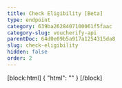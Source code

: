 ```yaml
---
title: Check Eligibility [Beta]
type: endpoint
category: 639ba2628407100061f5faac
category-slug: voucherify-api
parentDoc: 64d0e09b5a917a1254315da8
slug: check-eligibility
hidden: false
order: 2
---
```


[block:html]
{
  "html": "<style>\n[title=\"Toggle library\"] { \n  display: none; }\n.LanguagePicker-divider { \n  display: none; }\n.Playground-section3VTXuaYZivJK > .APISectionHeader3LN_-QIR0m7x {\n  display: none; }\n.LanguagePicker-languages1qVVo_v6AlP9 {\n  display: none; }\nh1::after {\n    content: \"BETA\";\n    background-color: rgb(237, 117, 71);\n    color: rgb(255, 255, 255);\n    border-radius: 2rem;padding: 8px 13px 8px;\n    white-space: nowrap;font-size:12px;\n}\n</style>"
}
[/block]